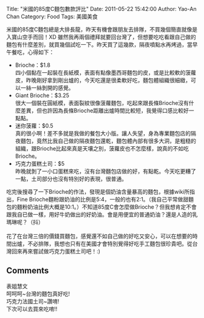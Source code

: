 Title: "米國的85度C麵包數款評比"
Date: 2011-05-22 15:42:00
Author: Yao-An Chan
Category: Food
Tags: 美國美食


<div class='post'>
米國的85度C麵包總是大排長龍，昨天有機會跟朋友去排隊，不買幾個簡直就像是入寶山空手而回！XD 雖然我再兩個禮拜就要回台灣了，但想要吃吃看跟自己做的麵包有什麼差別，就買幾個試吃一下。昨天買了這幾款，隔夜噴點水再烤過，當早午餐吃，心得如下：<br /><ul><li>Brioche：$1.8<br />四小個黏在一起裝在長紙模，表面有點像墨西哥麵包的皮，或是比較軟的菠蘿皮，昨晚剛好拿到剛出爐的，今天吃還是很柔軟好吃，麵包體組織很細緻，可以一絲一絲剝開的感覺。</li><li>Giant Brioche：$3.25<br />很大一個裝在圓紙模，表面裂紋很像菠蘿麵包，吃起來跟長條Brioche沒有什麼差異，但也許因為長條Brioche距離出爐時間比較短，我覺得口感比較好一點點。</li><li>迷你菠蘿：$0.5<br />真的很小啊！差不多就是我做的餐包大小版。讓人失望，身為專業麵包店的隔夜麵包，竟然比我自己做的隔夜麵包還乾，麵包體內部有很多大洞，是粗糙的組織，跟Brioche比起來真是天壤之別，菠蘿皮也不怎麼樣，說真的不如吃Brioche。</li><li>巧克力蛋糕土司：$5<br />昨晚就剝了一小口蛋糕來吃，沒有台灣麵包店做的好，有點乾。今天吃更糟了一點，土司部分也沒有特別好的表現，很普通。</li></ul>吃完後搜尋了一下Brioche的作法，發現是個奶油含量暴高的麵包，根據wiki所指出，Fine Brioche麵粉跟奶油的比例是5:4，一般的也有2:1。（我自己平常做甜麵包的麵粉奶油比例大概是10:1。）不知道85度C會怎麼做Brioche？但我想肯定不會跟我自已做一樣，用好牛奶做出的好奶油。會是用便宜的普通奶油？還是人造的乳瑪琳呢？（抖）<br /><br />花了在台灣三倍的價錢買麵包，感覺還不如自己做的好吃又安心，可以在想要的時間出爐，不必排隊，我想也只有在美國才會特別覺得好吃手工麵包很珍貴吧。從台灣回來再來嘗試做巧克力蛋糕土司吧！:)</div>
<h2>Comments</h2>
<div class='comments'>
<div class='comment'>
<div class='author'>表姐慧文</div>
<div class='content'>
呵呵呵~台灣的麵包真好吃!<br />巧克力法國土司~讚唷!<br />下次可以去買來吃唷!!</div>
</div>
</div>
